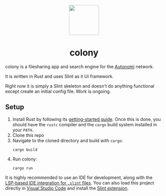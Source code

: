 <p align="center">
 <img align="center" src="https://raw.githubusercontent.com/zettawatt/colony/main/ui/images/logo-192x192.png" height="96" />
 <h1 align="center">
  colony
 </h1>
</p>

colony is a filesharing app and search engine for the [Autonomi](https://autonomi.com) network.

It is written in Rust and uses Slint as it UI framework.

Right now it is simply a Slint skeleton and doesn't do anything functional except create an initial config file. Work is ongoing.

## Setup

1. Install Rust by following its [getting-started guide](https://www.rust-lang.org/learn/get-started).
   Once this is done, you should have the `rustc` compiler and the `cargo` build system installed in your `PATH`.
2. Clone this repo
2. Navigate to the cloned directory and build with `cargo`:
    ```
    cargo build
    ```
3. Run colony:
    ```
    cargo run
    ```

It is highly recommended to use an IDE for development, along with the [LSP-based IDE integration for `.slint` files](https://github.com/slint-ui/slint/blob/master/tools/lsp/README.md). You can also load this project directly in [Visual Studio Code](https://code.visualstudio.com) and install the [Slint extension](https://marketplace.visualstudio.com/items?itemName=Slint.slint).
